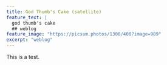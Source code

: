 ```yaml
---
title: God Thumb's Cake (satellite)
feature_text: | 
  god thumb's cake
  ## weblog
feature_image: "https://picsum.photos/1300/400?image=989"
excerpt: "weblog"
---
```


This is a test.


